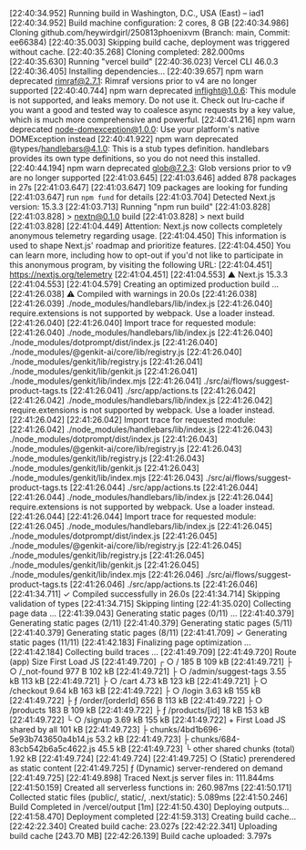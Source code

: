 [22:40:34.952] Running build in Washington, D.C., USA (East) – iad1
[22:40:34.952] Build machine configuration: 2 cores, 8 GB
[22:40:34.986] Cloning github.com/heywirdgirl/250813phoenixvm (Branch: main, Commit: ee66384)
[22:40:35.003] Skipping build cache, deployment was triggered without cache.
[22:40:35.268] Cloning completed: 282.000ms
[22:40:35.630] Running "vercel build"
[22:40:36.023] Vercel CLI 46.0.3
[22:40:36.405] Installing dependencies...
[22:40:39.657] npm warn deprecated rimraf@2.7.1: Rimraf versions prior to v4 are no longer supported
[22:40:40.744] npm warn deprecated inflight@1.0.6: This module is not supported, and leaks memory. Do not use it. Check out lru-cache if you want a good and tested way to coalesce async requests by a key value, which is much more comprehensive and powerful.
[22:40:41.216] npm warn deprecated node-domexception@1.0.0: Use your platform's native DOMException instead
[22:40:41.922] npm warn deprecated @types/handlebars@4.1.0: This is a stub types definition. handlebars provides its own type definitions, so you do not need this installed.
[22:40:44.194] npm warn deprecated glob@7.2.3: Glob versions prior to v9 are no longer supported
[22:41:03.645] 
[22:41:03.646] added 878 packages in 27s
[22:41:03.647] 
[22:41:03.647] 109 packages are looking for funding
[22:41:03.647]   run `npm fund` for details
[22:41:03.704] Detected Next.js version: 15.3.3
[22:41:03.713] Running "npm run build"
[22:41:03.828] 
[22:41:03.828] > nextn@0.1.0 build
[22:41:03.828] > next build
[22:41:03.828] 
[22:41:04.449] Attention: Next.js now collects completely anonymous telemetry regarding usage.
[22:41:04.450] This information is used to shape Next.js' roadmap and prioritize features.
[22:41:04.450] You can learn more, including how to opt-out if you'd not like to participate in this anonymous program, by visiting the following URL:
[22:41:04.451] https://nextjs.org/telemetry
[22:41:04.451] 
[22:41:04.553]    ▲ Next.js 15.3.3
[22:41:04.553] 
[22:41:04.579]    Creating an optimized production build ...
[22:41:26.038]  ⚠ Compiled with warnings in 20.0s
[22:41:26.038] 
[22:41:26.039] ./node_modules/handlebars/lib/index.js
[22:41:26.040] require.extensions is not supported by webpack. Use a loader instead.
[22:41:26.040] 
[22:41:26.040] Import trace for requested module:
[22:41:26.040] ./node_modules/handlebars/lib/index.js
[22:41:26.040] ./node_modules/dotprompt/dist/index.js
[22:41:26.040] ./node_modules/@genkit-ai/core/lib/registry.js
[22:41:26.040] ./node_modules/genkit/lib/registry.js
[22:41:26.041] ./node_modules/genkit/lib/genkit.js
[22:41:26.041] ./node_modules/genkit/lib/index.mjs
[22:41:26.041] ./src/ai/flows/suggest-product-tags.ts
[22:41:26.041] ./src/app/actions.ts
[22:41:26.042] 
[22:41:26.042] ./node_modules/handlebars/lib/index.js
[22:41:26.042] require.extensions is not supported by webpack. Use a loader instead.
[22:41:26.042] 
[22:41:26.042] Import trace for requested module:
[22:41:26.042] ./node_modules/handlebars/lib/index.js
[22:41:26.043] ./node_modules/dotprompt/dist/index.js
[22:41:26.043] ./node_modules/@genkit-ai/core/lib/registry.js
[22:41:26.043] ./node_modules/genkit/lib/registry.js
[22:41:26.043] ./node_modules/genkit/lib/genkit.js
[22:41:26.043] ./node_modules/genkit/lib/index.mjs
[22:41:26.043] ./src/ai/flows/suggest-product-tags.ts
[22:41:26.044] ./src/app/actions.ts
[22:41:26.044] 
[22:41:26.044] ./node_modules/handlebars/lib/index.js
[22:41:26.044] require.extensions is not supported by webpack. Use a loader instead.
[22:41:26.044] 
[22:41:26.044] Import trace for requested module:
[22:41:26.045] ./node_modules/handlebars/lib/index.js
[22:41:26.045] ./node_modules/dotprompt/dist/index.js
[22:41:26.045] ./node_modules/@genkit-ai/core/lib/registry.js
[22:41:26.045] ./node_modules/genkit/lib/registry.js
[22:41:26.045] ./node_modules/genkit/lib/genkit.js
[22:41:26.045] ./node_modules/genkit/lib/index.mjs
[22:41:26.046] ./src/ai/flows/suggest-product-tags.ts
[22:41:26.046] ./src/app/actions.ts
[22:41:26.046] 
[22:41:34.711]  ✓ Compiled successfully in 26.0s
[22:41:34.714]    Skipping validation of types
[22:41:34.715]    Skipping linting
[22:41:35.020]    Collecting page data ...
[22:41:39.043]    Generating static pages (0/11) ...
[22:41:40.379]    Generating static pages (2/11) 
[22:41:40.379]    Generating static pages (5/11) 
[22:41:40.379]    Generating static pages (8/11) 
[22:41:41.709]  ✓ Generating static pages (11/11)
[22:41:42.183]    Finalizing page optimization ...
[22:41:42.184]    Collecting build traces ...
[22:41:49.709] 
[22:41:49.720] Route (app)                                 Size  First Load JS
[22:41:49.720] ┌ ○ /                                      185 B         109 kB
[22:41:49.721] ├ ○ /_not-found                            977 B         102 kB
[22:41:49.721] ├ ○ /admin/suggest-tags                  3.55 kB         113 kB
[22:41:49.721] ├ ○ /cart                                4.73 kB         123 kB
[22:41:49.721] ├ ○ /checkout                            9.64 kB         163 kB
[22:41:49.722] ├ ○ /login                               3.63 kB         155 kB
[22:41:49.722] ├ ƒ /order/[orderId]                       656 B         113 kB
[22:41:49.722] ├ ○ /products                              183 B         109 kB
[22:41:49.722] ├ ƒ /products/[id]                         18 kB         153 kB
[22:41:49.722] └ ○ /signup                              3.69 kB         155 kB
[22:41:49.722] + First Load JS shared by all             101 kB
[22:41:49.723]   ├ chunks/4bd1b696-5e93b743650a4b14.js  53.2 kB
[22:41:49.723]   ├ chunks/684-83cb542b6a5c4622.js       45.5 kB
[22:41:49.723]   └ other shared chunks (total)          1.92 kB
[22:41:49.724] 
[22:41:49.724] 
[22:41:49.725] ○  (Static)   prerendered as static content
[22:41:49.725] ƒ  (Dynamic)  server-rendered on demand
[22:41:49.725] 
[22:41:49.898] Traced Next.js server files in: 111.844ms
[22:41:50.159] Created all serverless functions in: 260.987ms
[22:41:50.171] Collected static files (public/, static/, .next/static): 5.089ms
[22:41:50.246] Build Completed in /vercel/output [1m]
[22:41:50.430] Deploying outputs...
[22:41:58.470] Deployment completed
[22:41:59.313] Creating build cache...
[22:42:22.340] Created build cache: 23.027s
[22:42:22.341] Uploading build cache [243.70 MB]
[22:42:26.139] Build cache uploaded: 3.797s